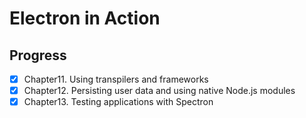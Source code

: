 # Electron in Action

## Progress

- [x] Chapter11. Using transpilers and frameworks
- [x] Chapter12. Persisting user data and using native Node.js modules
- [x] Chapter13. Testing applications with Spectron
